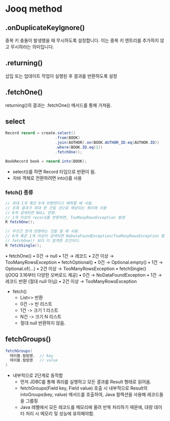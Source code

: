 # Jooq method

## .onDuplicateKeyIgnore()
중복 키 충돌이 발생했을 때 무시하도록 설정합니다. 이는 중복 키 엔트리를 추가하지 않고 무시하라는 의미입니다.

## .returning()
삽입 또는 업데이트 작업이 실행된 후 결과를 반환하도록 설정

## .fetchOne()
returning()의 결과는 .fetchOne() 메서드를 통해 가져옴.

## select 
```java
Record record = create.select()
                      .from(BOOK)
                      .join(AUTHOR).on(BOOK.AUTHOR_ID.eq(AUTHOR.ID))
                      .where(BOOK.ID.eq(1))
                      .fetchOne();

BookRecord book = record.into(BOOK);
```
- select()를 하면 Record 타입으로 반환이 됨.
- 자바 객체로 전환하려면 into()를 사용

### fetch() 종류 
```java
// 최대 1개 혹은 0개 반환한다고 예측할 때 사용. 
// 조회 결과가 최대 한 건일 것으로 예상되는 쿼리에 사용
// 0개 검색되면 NULL 반환.
// 1개 이상의 record를 반환하면, TooManyRowsException 발생
R fetchOne();

// 무조건 한개 반환하는 것을 알 때 사용. 
// 0개 혹은 1개 이상이 검색되면 NoDataFoundException/TooManyRowsException 발생
// fetchOne() 보다 더 엄격한 조건이다.
R fetchSingle();
```
•	fetchOne()
	•	0건 → null
	•	1건 → 레코드
	•	2건 이상 → TooManyRowsException
•	fetchOptional()
	•	0건 → Optional.empty()
	•	1건 → Optional.of(...)
	•	2건 이상 → TooManyRowsException
•	fetchSingle() (jOOQ 3.16부터 다양한 오버로드 제공)
	•	0건 → NoDataFoundException
	•	1건 → 레코드 반환 (절대 null 아님)
	•	2건 이상 → TooManyRowsException
- fetch()
  - List<> 반환
  - 0건 -> 빈 리스트
  - 1건 -> 크기 1 리스트
  - N건 -> 크기 N 리스트
  - 절대 null 반환하지 않음.

## fetchGroups()
```java
fetchGroups(
  테이블.컬럼명,  // key  
  테이블.컬럼명   // value
)
```
- 내부적으로 2단계로 동작함
  - 먼저 JDBC를 통해 쿼리를 실행하고 모든 결과를 Result<Record> 형태로 읽어옴.
  - fetchGroups(Field<K> key, Field<V> value) 호출 시 내부적으로 Result<Record>의 intoGroups(key, value) 메서드를 호출하여, Java 컬렉션을 사용해 레코드들을 그룹핑
  - Java 레벨에서 모든 레코드를 메모리에 올려 반복 처리하기 때문에, 대량 데이터 처리 시 메모리 및 성능에 유의해야함.